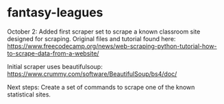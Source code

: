 # fantasy-leagues

October 2: Added first scraper set to scrape a known classroom site designed for scraping. Original files and tutorial
found here: <https://www.freecodecamp.org/news/web-scraping-python-tutorial-how-to-scrape-data-from-a-website/>

Initial scraper uses beautifulsoup: <https://www.crummy.com/software/BeautifulSoup/bs4/doc/>

Next steps: Create a set of commands to scrape one of the known statistical sites.
